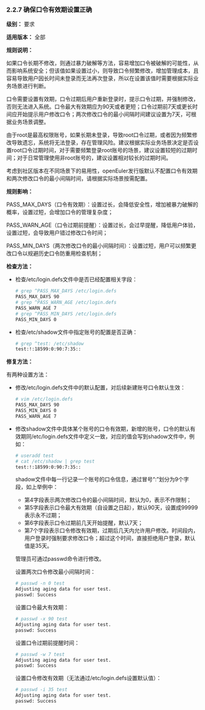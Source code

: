 ### 2.2.7 确保口令有效期设置正确

**级别：** 要求

**适用版本：** 全部

**规则说明：** 

如果口令长期不修改，则通过暴力破解等方法，容易增加口令被破解的可能性，从而影响系统安全；但该值如果设置过小，则导致口令频繁修改，增加管理成本，且容易导致用户因长时间未登录而无法再次登录，所以在设置该值时需要根据实际业务场景进行判断。

口令需要设置有效期，口令过期后用户重新登录时，提示口令过期，并强制修改，否则无法进入系统。口令最大有效期应为90天或者更短；口令过期前7天或更长时间应开始提示用户修改口令；两次修改口令的最小间隔时间建议设置为7天，可根据业务场景调整。

由于root是最高权限账号，如果长期未登录，导致root口令过期，或者因为频繁修改导致遗忘，系统将无法登录，存在管理风险。建议根据实际业务场景决定是否设置root口令过期时间，对于需要频繁登录root账号的场景，建议设置较短的过期时间；对于日常管理使用非root账号的，建议设置相对较长的过期时间。

考虑到社区版本在不同场景下的易用性，openEuler发行版默认不配置口令有效期和两次修改口令的最小间隔时间，请根据实际场景按需配置。

**规则影响：**

PASS_MAX_DAYS（口令有效期）：设置过长，会降低安全性，增加被暴力破解的概率，设置过短，会增加口令的管理复杂度；

PASS_WARN_AGE（口令过期前提醒）：设置过长，会过早提醒，降低用户体验，设置过短，会导致用户错过修改口令时间；

PASS_MIN_DAYS（两次修改口令的最小间隔时间）：设置过短，用户可以频繁更改口令以规避历史口令防重用检查机制；

**检查方法：**

- 检查/etc/login.defs文件中是否已经配置相关字段：

  ```bash
  # grep ^PASS_MAX_DAYS /etc/login.defs 
  PASS_MAX_DAYS 90
  # grep ^PASS_WARN_AGE /etc/login.defs 
  PASS_WARN_AGE 7
  # grep ^PASS_MIN_DAYS /etc/login.defs
  PASS_MIN_DAYS 0
  ```

- 检查/etc/shadow文件中指定账号的配置是否正确：

  ```bash
  # grep ^test: /etc/shadow 
  test:!:18599:0:90:7:35::  
  ```

**修复方法：**

有两种设置方法：

- 修改/etc/login.defs文件中的默认配置，对后续新建账号口令默认生效：

  ```bash
  # vim /etc/login.defs
  PASS_MAX_DAYS 90
  PASS_MIN_DAYS 0
  PASS_WARN_AGE 7
  ```

- 修改shadow文件中具体某个账号的口令有效期，新增的账号，口令的默认有效期同/etc/login.defs文件中定义一致，对应的值会写到shadow文件中，例如：

  ```bash
  # useradd test
  # cat /etc/shadow | grep test
  test:!:18599:0:90:7:35::
  ```

  shadow文件中每一行记录一个账号的口令信息，通过冒号“:”划分为9个字段，如上举例中：

  - 第4字段表示两次修改口令的最小间隔时间，默认为0，表示不作限制；
  - 第5字段表示口令最大有效期（自设置之日起），默认90天，设置成99999表示永不过期；
  - 第6字段表示口令过期前几天开始提醒，默认7天；
  - 第7个字段表示口令修改有效期，过期后几天内允许用户修改。时间段内，用户登录时强制要求修改口令；超过这个时间，直接拒绝用户登录，默认值是35天。

  管理员可通过passwd命令进行修改。

  设置两次口令修改最小间隔时间：

  ```bash
  # passwd -n 0 test
  Adjusting aging data for user test.
  passwd: Success
  ```

  设置口令最大有效期：

  ```bash
  # passwd -x 90 test
  Adjusting aging data for user test.
  passwd: Success
  ```

  设置口令过期前提醒时间：

  ```bash
  # passwd -w 7 test
  Adjusting aging data for user test.
  passwd: Success
  ```

  设置口令修改有效期（无法通过/etc/login.defs设置默认值）：

  ```bash
  # passwd -i 35 test
  Adjusting aging data for user test.
  passwd: Success 
  ```